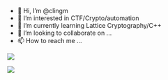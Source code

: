 - 👋 Hi, I’m @clingm
- 👀 I’m interested in CTF/Crypto/automation
- 🌱 I’m currently learning Lattice Cryptography/C++
- 💞️ I’m looking to collaborate on ...
- 📫 How to reach me ...

<!---
clingm/clingm is a ✨ special ✨ repository because its `README.md` (this file) appears on your GitHub profile.
You can click the Preview link to take a look at your changes.
--->

![](https://github-readme-stats.vercel.app/api?username=clingm&show_icons=true&icon_color=CE1D2D&text_color=718096&bg_color=ffffff&hide_title=true)


![](https://visitor-badge.glitch.me/badge?page_id=clingm.readme)
